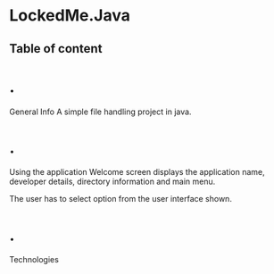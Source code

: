 # LockedMe.Java
## Table of content
<h1> . </h1>General Info
A simple file handling project in java.
<h1> . </h1>Using the application
Welcome screen displays the application name, developer details, directory information and main menu.

The user has to select option from the user interface shown.

<h1> . </h1>Technologies
